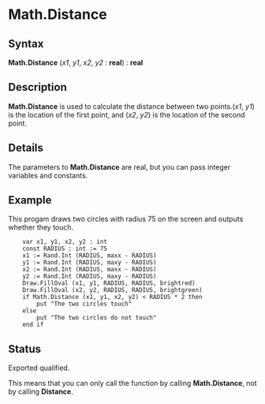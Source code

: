 
# Math.Distance

## Syntax
**Math.Distance** (_x1_, _y1_, _x2_, _y2_ : **real**) : **real**

## Description
**Math.Distance** is used to calculate the distance between two points.(_x1_, _y1_) is the location of the first point, and (_x2_, _y2_) is the location of the second point.


## Details
The parameters to **Math.Distance** are real, but you can pass integer variables and constants.


## Example
This progam draws two circles with radius 75 on the screen and outputs whether they touch.

        var x1, y1, x2, y2 : int
        const RADIUS : int := 75
        x1 := Rand.Int (RADIUS, maxx - RADIUS)
        y1 := Rand.Int (RADIUS, maxy - RADIUS)
        x2 := Rand.Int (RADIUS, maxx - RADIUS)
        y2 := Rand.Int (RADIUS, maxy - RADIUS)
        Draw.FillOval (x1, y1, RADIUS, RADIUS, brightred)
        Draw.FillOval (x2, y2, RADIUS, RADIUS, brightgreen)
        if Math.Distance (x1, y1, x2, y2) < RADIUS * 2 then
            put "The two circles touch"
        else
            put "The two circles do not touch"
        end if
## Status
Exported qualified.

This means that you can only call the function by calling **Math.Distance**, not by calling **Distance**.


